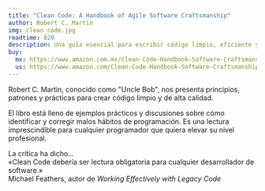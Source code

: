 ```yaml
---
title: "Clean Code: A Handbook of Agile Software Craftsmanship"
author: Robert C. Martin
img: clean_code.jpg
readtime: 820
description: Una guía esencial para escribir código limpio, eficiente y sostenible, ideal para desarrolladores que buscan mejorar sus habilidades.
buy:
  mx: https://www.amazon.com.mx/Clean-Code-Handbook-Software-Craftsmanship/dp/0132350882
  us: https://www.amazon.com/Clean-Code-Handbook-Software-Craftsmanship/dp/0132350882
---
```


Robert C. Martin, conocido como "Uncle Bob", nos presenta principios, patrones y prácticas para crear código limpio y de alta calidad.  

El libro está lleno de ejemplos prácticos y discusiones sobre cómo identificar y corregir malos hábitos de programación. Es una lectura imprescindible para cualquier programador que quiera elevar su nivel profesional.  

La crítica ha dicho...  
«Clean Code debería ser lectura obligatoria para cualquier desarrollador de software.»  
Michael Feathers, autor de *Working Effectively with Legacy Code*
